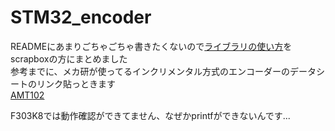 # STM32_encoder  
READMEにあまりごちゃごちゃ書きたくないので[ライブラリの使い方](https://scrapbox.io/mekaken/%E3%82%A4%E3%83%B3%E3%82%AF%E3%83%AA%E3%83%A1%E3%83%B3%E3%83%88%E6%96%B9%E5%BC%8F%E3%81%AE%E3%83%AD%E3%83%BC%E3%82%BF%E3%83%AA%E3%83%BC%E3%82%A8%E3%83%B3%E3%82%B3%E3%83%BC%E3%83%80%E3%83%BC(AMT102)%E3%81%AE%E3%83%A9%E3%82%A4%E3%83%96%E3%83%A9%E3%83%AA%E3%81%AB%E3%81%A4%E3%81%84%E3%81%A6)をscrapboxの方にまとめました  
参考までに、メカ研が使ってるインクリメンタル方式のエンコーダーのデータシートのリンク貼っときます  
[AMT102](https://www.cuidevices.com/product/resource/amt10.pdf)  

F303K8では動作確認ができてません、なぜかprintfができないんです...  
  